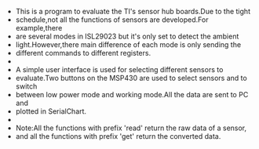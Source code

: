  * 	This is a program to evaluate the TI's sensor hub boards.Due to the tight
 * 	schedule,not all the functions of sensors are developed.For example,there
 * 	are several modes in ISL29023 but it's only set to detect the ambient
 * 	light.However,there main difference of each mode is only sending the
 * 	different commands to different registers.
 *
 * 	A simple user interface is used for selecting different sensors to
 * 	evaluate.Two buttons on the MSP430 are used to select sensors and to switch
 * 	between low power mode and working mode.All the data are sent to PC and
 * 	plotted in SerialChart.
 *
 * 	Note:All the functions with prefix 'read' return the raw data of a sensor,
 * 	and all the functions with prefix 'get' return the converted data.
